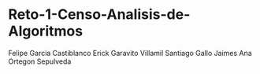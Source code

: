 # Reto-1-Censo-Analisis-de-Algoritmos

Felipe Garcia Castiblanco
Erick Garavito Villamil
Santiago Gallo Jaimes
Ana Ortegon Sepulveda
